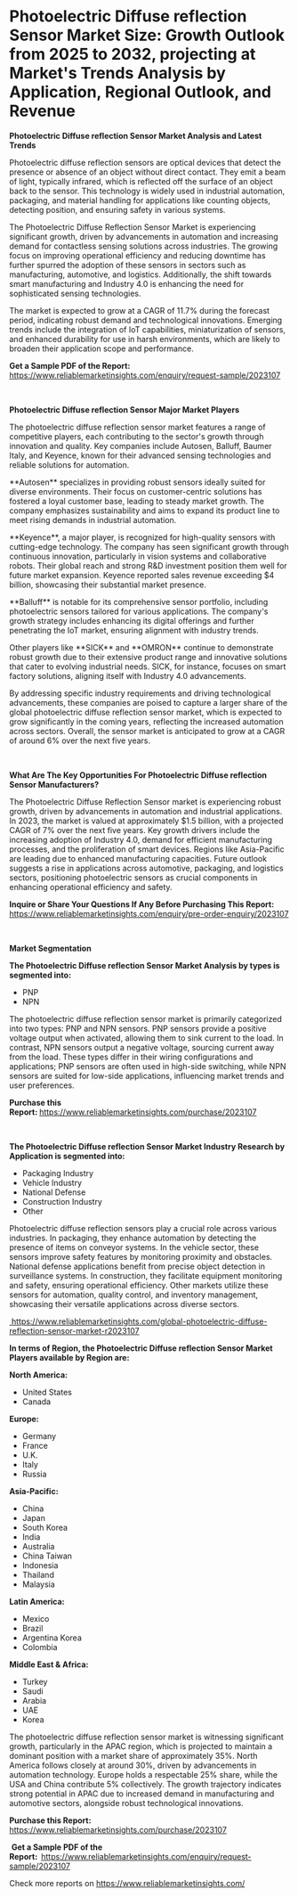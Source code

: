 <p><h1>Photoelectric Diffuse reflection Sensor Market Size: Growth Outlook from 2025 to 2032, projecting at Market's Trends Analysis by Application, Regional Outlook, and Revenue</h1></p><p><strong>Photoelectric Diffuse reflection Sensor Market Analysis and Latest Trends</strong></p>
<p><p>Photoelectric diffuse reflection sensors are optical devices that detect the presence or absence of an object without direct contact. They emit a beam of light, typically infrared, which is reflected off the surface of an object back to the sensor. This technology is widely used in industrial automation, packaging, and material handling for applications like counting objects, detecting position, and ensuring safety in various systems.</p><p>The Photoelectric Diffuse Reflection Sensor Market is experiencing significant growth, driven by advancements in automation and increasing demand for contactless sensing solutions across industries. The growing focus on improving operational efficiency and reducing downtime has further spurred the adoption of these sensors in sectors such as manufacturing, automotive, and logistics. Additionally, the shift towards smart manufacturing and Industry 4.0 is enhancing the need for sophisticated sensing technologies.</p><p>The market is expected to grow at a CAGR of 11.7% during the forecast period, indicating robust demand and technological innovations. Emerging trends include the integration of IoT capabilities, miniaturization of sensors, and enhanced durability for use in harsh environments, which are likely to broaden their application scope and performance.</p></p>
<p><strong>Get a Sample PDF of the Report:&nbsp;</strong> <a href="https://www.reliablemarketinsights.com/enquiry/request-sample/2023107?utm_campaign=3033&utm_medium=2&utm_source=Github&utm_content=ia&utm_term=29032025&utm_id=photoelectric-diffuse-reflection-sensor">https://www.reliablemarketinsights.com/enquiry/request-sample/2023107</a></p>
<p>&nbsp;</p>
<p><strong>Photoelectric Diffuse reflection Sensor Major Market Players</strong></p>
<p><p>The photoelectric diffuse reflection sensor market features a range of competitive players, each contributing to the sector's growth through innovation and quality. Key companies include Autosen, Balluff, Baumer Italy, and Keyence, known for their advanced sensing technologies and reliable solutions for automation.</p><p>**Autosen** specializes in providing robust sensors ideally suited for diverse environments. Their focus on customer-centric solutions has fostered a loyal customer base, leading to steady market growth. The company emphasizes sustainability and aims to expand its product line to meet rising demands in industrial automation.</p><p>**Keyence**, a major player, is recognized for high-quality sensors with cutting-edge technology. The company has seen significant growth through continuous innovation, particularly in vision systems and collaborative robots. Their global reach and strong R&D investment position them well for future market expansion. Keyence reported sales revenue exceeding $4 billion, showcasing their substantial market presence.</p><p>**Balluff** is notable for its comprehensive sensor portfolio, including photoelectric sensors tailored for various applications. The company's growth strategy includes enhancing its digital offerings and further penetrating the IoT market, ensuring alignment with industry trends.</p><p>Other players like **SICK** and **OMRON** continue to demonstrate robust growth due to their extensive product range and innovative solutions that cater to evolving industrial needs. SICK, for instance, focuses on smart factory solutions, aligning itself with Industry 4.0 advancements.</p><p>By addressing specific industry requirements and driving technological advancements, these companies are poised to capture a larger share of the global photoelectric diffuse reflection sensor market, which is expected to grow significantly in the coming years, reflecting the increased automation across sectors. Overall, the sensor market is anticipated to grow at a CAGR of around 6% over the next five years.</p></p>
<p>&nbsp;</p>
<p><strong>What Are The Key Opportunities For Photoelectric Diffuse reflection Sensor Manufacturers?</strong></p>
<p><p>The Photoelectric Diffuse Reflection Sensor market is experiencing robust growth, driven by advancements in automation and industrial applications. In 2023, the market is valued at approximately $1.5 billion, with a projected CAGR of 7% over the next five years. Key growth drivers include the increasing adoption of Industry 4.0, demand for efficient manufacturing processes, and the proliferation of smart devices. Regions like Asia-Pacific are leading due to enhanced manufacturing capacities. Future outlook suggests a rise in applications across automotive, packaging, and logistics sectors, positioning photoelectric sensors as crucial components in enhancing operational efficiency and safety.</p></p>
<p><strong>Inquire or Share Your Questions If Any Before Purchasing This Report:</strong> <a href="https://www.reliablemarketinsights.com/enquiry/pre-order-enquiry/2023107?utm_campaign=3033&utm_medium=2&utm_source=Github&utm_content=ia&utm_term=29032025&utm_id=photoelectric-diffuse-reflection-sensor">https://www.reliablemarketinsights.com/enquiry/pre-order-enquiry/2023107</a></p>
<p>&nbsp;</p>
<p><strong>Market Segmentation</strong></p>
<p><strong>The Photoelectric Diffuse reflection Sensor Market Analysis by types is segmented into:</strong></p>
<p><ul><li>PNP</li><li>NPN</li></ul></p>
<p><p>The photoelectric diffuse reflection sensor market is primarily categorized into two types: PNP and NPN sensors. PNP sensors provide a positive voltage output when activated, allowing them to sink current to the load. In contrast, NPN sensors output a negative voltage, sourcing current away from the load. These types differ in their wiring configurations and applications; PNP sensors are often used in high-side switching, while NPN sensors are suited for low-side applications, influencing market trends and user preferences.</p></p>
<p><strong>Purchase this Report:&nbsp;</strong><a href="https://www.reliablemarketinsights.com/purchase/2023107?utm_campaign=3033&utm_medium=2&utm_source=Github&utm_content=ia&utm_term=29032025&utm_id=photoelectric-diffuse-reflection-sensor">https://www.reliablemarketinsights.com/purchase/2023107</a></p>
<p>&nbsp;</p>
<p><strong>The Photoelectric Diffuse reflection Sensor Market Industry Research by Application is segmented into:</strong></p>
<p><ul><li>Packaging Industry</li><li>Vehicle Industry</li><li>National Defense</li><li>Construction Industry</li><li>Other</li></ul></p>
<p><p>Photoelectric diffuse reflection sensors play a crucial role across various industries. In packaging, they enhance automation by detecting the presence of items on conveyor systems. In the vehicle sector, these sensors improve safety features by monitoring proximity and obstacles. National defense applications benefit from precise object detection in surveillance systems. In construction, they facilitate equipment monitoring and safety, ensuring operational efficiency. Other markets utilize these sensors for automation, quality control, and inventory management, showcasing their versatile applications across diverse sectors.</p></p>
<p><a href="https://www.reliablemarketinsights.com/global-photoelectric-diffuse-reflection-sensor-market-r2023107?utm_campaign=3033&utm_medium=2&utm_source=Github&utm_content=ia&utm_term=29032025&utm_id=photoelectric-diffuse-reflection-sensor">&nbsp;https://www.reliablemarketinsights.com/global-photoelectric-diffuse-reflection-sensor-market-r2023107</a></p>
<p><strong>In terms of Region, the Photoelectric Diffuse reflection Sensor Market Players available by Region are:</strong></p>
<p>
    <p> <strong> North America: </strong>
        <ul>
            <li>United States</li>
            <li>Canada</li>
        </ul>
        </p> 
    <p> <strong> Europe: </strong>
        <ul>
            <li>Germany</li>
            <li>France</li>
            <li>U.K.</li>
            <li>Italy</li>
            <li>Russia</li>
        </ul>
        </p> 
    <p> <strong> Asia-Pacific: </strong>
        <ul>
            <li>China</li>
            <li>Japan</li>
            <li>South Korea</li>
            <li>India</li>
            <li>Australia</li>
            <li>China Taiwan</li>
            <li>Indonesia</li>
            <li>Thailand</li>
            <li>Malaysia</li>
        </ul>
        </p> 
    <p> <strong> Latin America: </strong>
        <ul>
            <li>Mexico</li>
            <li>Brazil</li>
            <li>Argentina Korea</li>
            <li>Colombia</li>
        </ul>
        </p> 
    <p> <strong> Middle East & Africa: </strong>
        <ul>
            <li>Turkey</li>
            <li>Saudi</li>
            <li>Arabia</li>
            <li>UAE</li>
            <li>Korea</li>
        </ul>
    </p>
    </p>
<p><p>The photoelectric diffuse reflection sensor market is witnessing significant growth, particularly in the APAC region, which is projected to maintain a dominant position with a market share of approximately 35%. North America follows closely at around 30%, driven by advancements in automation technology. Europe holds a respectable 25% share, while the USA and China contribute 5% collectively. The growth trajectory indicates strong potential in APAC due to increased demand in manufacturing and automotive sectors, alongside robust technological innovations.</p></p>
<p><strong>Purchase this Report: </strong><a href="https://www.reliablemarketinsights.com/purchase/2023107?utm_campaign=3033&utm_medium=2&utm_source=Github&utm_content=ia&utm_term=29032025&utm_id=photoelectric-diffuse-reflection-sensor">https://www.reliablemarketinsights.com/purchase/2023107</a></p>
<p>&nbsp;<strong>Get a Sample PDF of the Report:&nbsp;&nbsp;</strong><a href="https://www.reliablemarketinsights.com/enquiry/request-sample/2023107?utm_campaign=3033&utm_medium=2&utm_source=Github&utm_content=ia&utm_term=29032025&utm_id=photoelectric-diffuse-reflection-sensor">https://www.reliablemarketinsights.com/enquiry/request-sample/2023107</a></p>
<p><strong></strong></p>
<p>Check more reports on <a href="https://www.reliablemarketinsights.com/?utm_campaign=3033&utm_medium=2&utm_source=Github&utm_content=ia&utm_term=29032025&utm_id=photoelectric-diffuse-reflection-sensor">https://www.reliablemarketinsights.com/</a></p>
